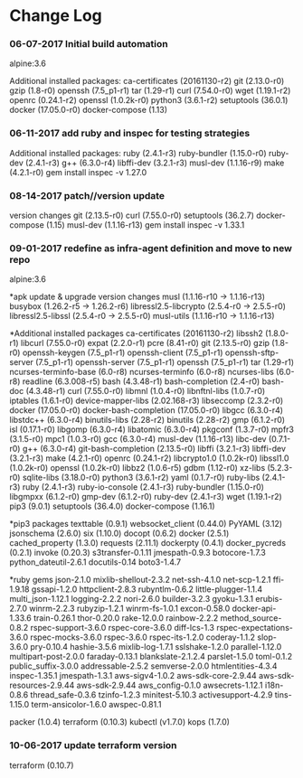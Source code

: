 # Change Log

### 06-07-2017 Initial build automation

alpine:3.6

Additional installed packages:
ca-certificates (20161130-r2)
git (2.13.0-r0)
gzip (1.8-r0)
openssh (7.5_p1-r1)
tar (1.29-r1)
curl (7.54.0-r0)
wget (1.19.1-r2)
openrc (0.24.1-r2)
openssl (1.0.2k-r0)
python3 (3.6.1-r2)
setuptools (36.0.1)
docker (17.05.0-r0)
docker-compose (1.13)

### 06-11-2017 add ruby and inspec for testing strategies

Additional installed packages:
ruby (2.4.1-r3)
ruby-bundler (1.15.0-r0)
ruby-dev (2.4.1-r3)
g++ (6.3.0-r4)
libffi-dev (3.2.1-r3)
musl-dev (1.1.16-r9)
make (4.2.1-r0)
gem install inspec -v 1.27.0


### 08-14-2017 patch//version update

version changes
git (2.13.5-r0)
curl (7.55.0-r0)
setuptools (36.2.7)
docker-compose (1.15)
musl-dev (1.1.16-r13)
gem install inspec -v 1.33.1


### 09-01-2017 redefine as infra-agent definition and move to new repo

alpine:3.6

*apk update & upgrade version changes
musl (1.1.16-r10 -> 1.1.16-r13)
busybox (1.26.2-r5 -> 1.26.2-r6)
libressl2.5-libcrypto (2.5.4-r0 -> 2.5.5-r0)
libressl2.5-libssl (2.5.4-r0 -> 2.5.5-r0)
musl-utils (1.1.16-r10 -> 1.1.16-r13)

*Additional installed packages
ca-certificates (20161130-r2)
libssh2 (1.8.0-r1)
libcurl (7.55.0-r0)
expat (2.2.0-r1)
pcre (8.41-r0)
git (2.13.5-r0)
gzip (1.8-r0)
openssh-keygen (7.5_p1-r1)
openssh-client (7.5_p1-r1)
openssh-sftp-server (7.5_p1-r1)
openssh-server (7.5_p1-r1)
openssh (7.5_p1-r1)
tar (1.29-r1)
ncurses-terminfo-base (6.0-r8)
ncurses-terminfo (6.0-r8)
ncurses-libs (6.0-r8)
readline (6.3.008-r5)
bash (4.3.48-r1)
bash-completion (2.4-r0)
bash-doc (4.3.48-r1)
curl (7.55.0-r0)
libmnl (1.0.4-r0)
libnftnl-libs (1.0.7-r0)
iptables (1.6.1-r0)
device-mapper-libs (2.02.168-r3)
libseccomp (2.3.2-r0)
docker (17.05.0-r0)
docker-bash-completion (17.05.0-r0)
libgcc (6.3.0-r4)
libstdc++ (6.3.0-r4)
binutils-libs (2.28-r2)
binutils (2.28-r2)
gmp (6.1.2-r0)
isl (0.17.1-r0)
libgomp (6.3.0-r4)
libatomic (6.3.0-r4)
pkgconf (1.3.7-r0)
mpfr3 (3.1.5-r0)
mpc1 (1.0.3-r0)
gcc (6.3.0-r4)
musl-dev (1.1.16-r13)
libc-dev (0.7.1-r0)
g++ (6.3.0-r4)
git-bash-completion (2.13.5-r0)
libffi (3.2.1-r3)
libffi-dev (3.2.1-r3)
make (4.2.1-r0)
openrc (0.24.1-r2)
libcrypto1.0 (1.0.2k-r0)
libssl1.0 (1.0.2k-r0)
openssl (1.0.2k-r0)
libbz2 (1.0.6-r5)
gdbm (1.12-r0)
xz-libs (5.2.3-r0)
sqlite-libs (3.18.0-r0)
python3 (3.6.1-r2)
yaml (0.1.7-r0)
ruby-libs (2.4.1-r3)
ruby (2.4.1-r3)
ruby-io-console (2.4.1-r3)
ruby-bundler (1.15.0-r0)
libgmpxx (6.1.2-r0)
gmp-dev (6.1.2-r0)
ruby-dev (2.4.1-r3)
wget (1.19.1-r2)
pip3 (9.0.1)
setuptools (36.4.0)
docker-compose (1.16.1)

*pip3 packages
texttable (0.9.1)
websocket_client (0.44.0)
PyYAML (3.12)
jsonschema (2.6.0)
six (1.10.0)
docopt (0.6.2)
docker (2.5.1)
cached_property (1.3.0)
requests (2.11.1)
dockerpty (0.4.1)
docker_pycreds (0.2.1)
invoke (0.20.3)
s3transfer-0.1.11
jmespath-0.9.3
botocore-1.7.3
python_dateutil-2.6.1
docutils-0.14
boto3-1.4.7

*ruby gems
 json-2.1.0
 mixlib-shellout-2.3.2
 net-ssh-4.1.0
 net-scp-1.2.1
 ffi-1.9.18
 gssapi-1.2.0
 httpclient-2.8.3
 rubyntlm-0.6.2
 little-plugger-1.1.4
 multi_json-1.12.1
 logging-2.2.2
 nori-2.6.0
 builder-3.2.3
 gyoku-1.3.1
 erubis-2.7.0
 winrm-2.2.3
 rubyzip-1.2.1
 winrm-fs-1.0.1
 excon-0.58.0
 docker-api-1.33.6
 train-0.26.1
 thor-0.20.0
 rake-12.0.0
 rainbow-2.2.2
 method_source-0.8.2
 rspec-support-3.6.0
 rspec-core-3.6.0
 diff-lcs-1.3
 rspec-expectations-3.6.0
 rspec-mocks-3.6.0
 rspec-3.6.0
 rspec-its-1.2.0
 coderay-1.1.2
 slop-3.6.0
 pry-0.10.4
 hashie-3.5.6
 mixlib-log-1.7.1
 sslshake-1.2.0
 parallel-1.12.0
 multipart-post-2.0.0
 faraday-0.13.1
 blankslate-2.1.2.4
 parslet-1.5.0
 toml-0.1.2
 public_suffix-3.0.0
 addressable-2.5.2
 semverse-2.0.0
 htmlentities-4.3.4
 inspec-1.35.1
 jmespath-1.3.1
 aws-sigv4-1.0.2
 aws-sdk-core-2.9.44
 aws-sdk-resources-2.9.44
 aws-sdk-2.9.44
 aws_config-0.1.0
 awsecrets-1.12.1
 i18n-0.8.6
 thread_safe-0.3.6
 tzinfo-1.2.3
 minitest-5.10.3
 activesupport-4.2.9
 tins-1.15.0
 term-ansicolor-1.6.0
 awspec-0.81.1

packer (1.0.4)
terraform (0.10.3)
kubectl (v1.7.0)
kops (1.7.0)

### 10-06-2017 update terraform version

terraform (0.10.7)